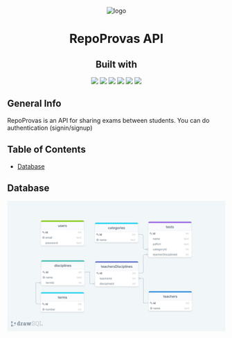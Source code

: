 <p align="center">
  <img src="https://external-content.duckduckgo.com/iu/?u=https%3A%2F%2Fclipground.com%2Fimages%2Fexam-icon-png-7.png&f=1&nofb=1" alt="logo" width="300px"/>
</p>
<h1 align="center">RepoProvas API</h1>
<h2 align="center">Built with</h2>
<div align="center">
  <img src="https://img.shields.io/badge/TypeScript-007ACC?style=for-the-badge&logo=typescript&logoColor=white" height="30px"/>
  <img src="https://img.shields.io/badge/PostgreSQL-316192?style=for-the-badge&logo=postgresql&logoColor=white" height="30px"/>
  <img src="https://img.shields.io/badge/Node.js-43853D?style=for-the-badge&logo=node.js&logoColor=white" height="30px"/>  
  <img src="https://img.shields.io/badge/Prisma-2D3748?style=for-the-badge&logo=prisma&logoColor=white" height="30px"/>
  <img src="https://img.shields.io/badge/Express.js-404D59?style=for-the-badge&logo=express&logoColor=white" height="30px"/>
  <img src="https://img.shields.io/badge/jest-C21325?style=for-the-badge&logo=jest&logoColor=white" height="30px"/>

</div>

## General Info

RepoProvas is an API for sharing exams between students. You can do authentication (signin/signup)
 <!-- You can *store*, *acess* and *delete* four types of passwords:
 
&rarr; website **credentials**; -->

## Table of Contents

- [Database](#database)

## Database

<img src="src/assets/database.png" alt="database ilustration">
